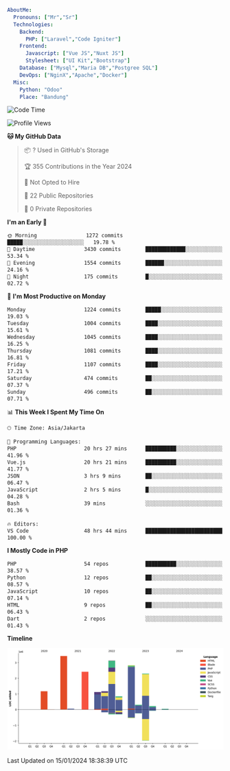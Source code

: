 ```yaml
AboutMe:
  Pronouns: ["Mr","Sr"]
  Technologies:
    Backend:
      PHP: ["Laravel","Code Igniter"]
    Frontend:
      Javascript: ["Vue JS","Nuxt JS"]
      Stylesheet: ["UI Kit","Bootstrap"]
    Database: ["Mysql","Maria DB","Postgree SQL"]
    DevOps: ["NginX","Apache","Docker"]
  Misc:
    Python: "Odoo"
    Place: "Bandung"
```

<!--START_SECTION:waka-->
![Code Time](http://img.shields.io/badge/Code%20Time-1%2C080%20hrs%2057%20mins-blue)

![Profile Views](http://img.shields.io/badge/Profile%20Views-0-blue)

**🐱 My GitHub Data** 

> 📦 ? Used in GitHub's Storage 
 > 
> 🏆 355 Contributions in the Year 2024
 > 
> 🚫 Not Opted to Hire
 > 
> 📜 22 Public Repositories 
 > 
> 🔑 0 Private Repositories 
 > 
**I'm an Early 🐤** 

```text
🌞 Morning                1272 commits        █████░░░░░░░░░░░░░░░░░░░░   19.78 % 
🌆 Daytime                3430 commits        █████████████░░░░░░░░░░░░   53.34 % 
🌃 Evening                1554 commits        ██████░░░░░░░░░░░░░░░░░░░   24.16 % 
🌙 Night                  175 commits         █░░░░░░░░░░░░░░░░░░░░░░░░   02.72 % 
```
📅 **I'm Most Productive on Monday** 

```text
Monday                   1224 commits        █████░░░░░░░░░░░░░░░░░░░░   19.03 % 
Tuesday                  1004 commits        ████░░░░░░░░░░░░░░░░░░░░░   15.61 % 
Wednesday                1045 commits        ████░░░░░░░░░░░░░░░░░░░░░   16.25 % 
Thursday                 1081 commits        ████░░░░░░░░░░░░░░░░░░░░░   16.81 % 
Friday                   1107 commits        ████░░░░░░░░░░░░░░░░░░░░░   17.21 % 
Saturday                 474 commits         ██░░░░░░░░░░░░░░░░░░░░░░░   07.37 % 
Sunday                   496 commits         ██░░░░░░░░░░░░░░░░░░░░░░░   07.71 % 
```


📊 **This Week I Spent My Time On** 

```text
🕑︎ Time Zone: Asia/Jakarta

💬 Programming Languages: 
PHP                      20 hrs 27 mins      ██████████░░░░░░░░░░░░░░░   41.96 % 
Vue.js                   20 hrs 21 mins      ██████████░░░░░░░░░░░░░░░   41.77 % 
JSON                     3 hrs 9 mins        ██░░░░░░░░░░░░░░░░░░░░░░░   06.47 % 
JavaScript               2 hrs 5 mins        █░░░░░░░░░░░░░░░░░░░░░░░░   04.28 % 
Bash                     39 mins             ░░░░░░░░░░░░░░░░░░░░░░░░░   01.36 % 

🔥 Editors: 
VS Code                  48 hrs 44 mins      █████████████████████████   100.00 % 
```

**I Mostly Code in PHP** 

```text
PHP                      54 repos            ██████████░░░░░░░░░░░░░░░   38.57 % 
Python                   12 repos            ██░░░░░░░░░░░░░░░░░░░░░░░   08.57 % 
JavaScript               10 repos            ██░░░░░░░░░░░░░░░░░░░░░░░   07.14 % 
HTML                     9 repos             ██░░░░░░░░░░░░░░░░░░░░░░░   06.43 % 
Dart                     2 repos             ░░░░░░░░░░░░░░░░░░░░░░░░░   01.43 % 
```



**Timeline**

![Lines of Code chart](https://raw.githubusercontent.com/vheins/vheins/main/assets/bar_graph.png)


 Last Updated on 15/01/2024 18:38:39 UTC
<!--END_SECTION:waka-->
